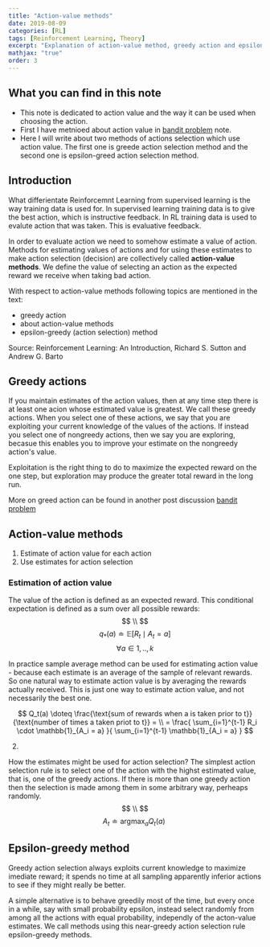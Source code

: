 ```yaml
---
title: "Action-value methods"
date: 2019-08-09
categories: [RL]
tags: [Reinforcement Learning, Theory]
excerpt: "Explanation of action-value method, greedy action and epsilon greed method"
mathjax: "true"
order: 3
---
```


## What you can find in this note

 * This note is dedicated to action value and the way it can be used when choosing the action. 
 * First I have metnioed about action value in [bandit problem](http://www.damiankolmas.com/rl/Bandit-problem/) note. 
 * Here I will write about two methods of actions selection which use action value. The first one is greede action selection method and the second one is epsilon-greed action selection method.

## Introduction

What differientate Reinforcemnt Learning from supervised learning is the way training data is used for. In supervised learning training data is to give the best action, which is instructive feedback. In RL training data is used to evalute action that was taken. This is evaluative feedback.

In order to evaluate action we need to somehow estimate a value of action. Methods for estimating values of actions and for using these estimates to make action selection (decision) are collectively called **action-value methods**.
We define the value of selecting an action as the expected reward we receive when taking bad action.

With respect to action-value methods following topics are mentioned in the text:
* greedy action
* about action-value methods
* epsilon-greedy (action selection) method

Source: Reinforcement Learning: An Introduction, Richard S. Sutton and Andrew G. Barto

## Greedy actions
If you maintain estimates of the action values, then at any time step there is at least one acion whose estimated value is greatest. We call these greedy actions. When you select one of these actions, we say that you are exploiting your current knowledge of the values of the actions. If instead you select one of nongreedy actions, then we say you are exploring, becasue this enables you to improve your estimate on the nongreedy action's value. 

Exploitation is the right thing to do to maximize the expected reward on the one step, but exploration may produce the greater total reward in the long run. 

More on greed action can be found in another post discussion [bandit problem](http://www.damiankolmas.com/rl/Bandit-problem/)

## Action-value methods
1. Estimate of action value for each action
2. Use estimates for action selection


### Estimation of action value
The value of the action is defined as an expected reward. This conditional expectation is defined as a sum over all possible rewards: 
$$ \\ $$
$$ q_*(a) \doteq \mathbb{E}[R_t \mid A_t = a ] $$   $$ \forall a \in {1,..,k} $$

In practice sample average method can be used for estimating action value - because each estimate is an average of the sample of relevant rewards. So one natural way to estimate action value is by averaging the rewards actually received. This is just one way to estimate action value, and not necessarily the best one. 

$$ Q_t(a) \doteq \frac{\text{sum of rewards when a is taken prior to t}}{\text{number of times a taken priot to t}} = \\
   = \frac{ \sum_{i=1}^{t-1} R_i \cdot \mathbb{1}_{A_i = a} }{ \sum_{i=1}^{t-1} \mathbb{1}_{A_i = a} } $$

2.
How the estimates might be used for action selection?
The simplest action selection rule is to select one of the action with the highst estimated value, that is, one of the greedy actions. If there is more than one greedy action then the selection is made among them in some arbitrary way, perheaps randomly. 
$$ \\ $$
$$ A_t \doteq \text{argmax}_a Q_t(a)\ $$

## Epsilon-greedy method
Greedy action selection always exploits current knowledge to maximize imediate reward; it spends no time at all sampling apparently inferior actions to see if they might really be better.

A simple alternative is to behave greedily most of the time, but every once in a while, say with small probability epsilon, instead select randomly from among all the actions with equal probability, independly of the acton-value estimates. We call methods using this near-greedy action selection rule epsilon-greedy methods.


